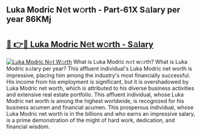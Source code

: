## Luka Modric N𝚎t w𝚘rth - Part-61X S𝚊lary per year 86KMj

# <h2><a href="http://gc2m71q.nevu.top/?p=Luka+Modric">🔗 👉🔴 Luka Modric N𝚎t w𝚘rth - S𝚊lary</a></h2>

[![Luka Modric N𝚎t W𝚘rth](https://i.imgur.com/Oavwk0R.jpeg)](http://gc2m71q.nevu.top/?p=Luka+Modric)
What is Luka Modric n𝚎t w𝚘rth? What is Luka Modric s𝚊lary per year?
This affluent individual's Luka Modric net worth is impressive, placing him among the industry's most financially successful. His income from his employment is significant, but it is overshadowed by Luka Modric net worth, which is attributed to his diverse business activities and extensive real estate portfolio. This affluent individual, whose Luka Modric net worth is among the highest worldwide, is recognized for his business acumen and financial acumen. This prosperous individual, whose Luka Modric net worth is in the billions and who earns an impressive salary, is a prime demonstration of the might of hard work, dedication, and financial wisdom.
